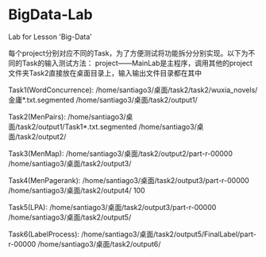 # BigData-Lab
Lab for Lesson 'Big-Data'

每个project分别对应不同的Task，为了方便测试将功能拆分分别实现。以下为不同的Task的输入测试方法：
project——MainLab是主程序，调用其他的project
文件夹Task2直接放在桌面目录上，输入输出文件目录都在其中

Task1(WordConcurrence):
/home/santiago3/桌面/task2/task2/wuxia_novels/金庸*.txt.segmented
/home/santiago3/桌面/task2/output1/

Task2(MenPairs):
/home/santiago3/桌面/task2/output1/Task1*.txt.segmented
/home/santiago3/桌面/task2/output2/

Task3(MenMap):
/home/santiago3/桌面/task2/output2/part-r-00000
/home/santiago3/桌面/task2/output3/

Task4(MenPagerank):
/home/santiago3/桌面/task2/output3/part-r-00000
/home/santiago3/桌面/task2/output4/
100

Task5(LPA):
/home/santiago3/桌面/task2/output3/part-r-00000
/home/santiago3/桌面/task2/output5/

Task6(LabelProcess):
/home/santiago3/桌面/task2/output5/FinalLabel/part-r-00000
/home/santiago3/桌面/task2/output6/
